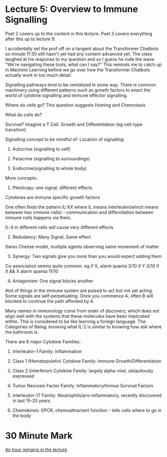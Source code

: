 # Lecture 5: Overview to Immune Signalling

Pset 2 covers up to the content in this lecture. Pset 3 covers everything after this up to lecture 9.

I accidentally set the prof off on a tangent about the Transformer Chatbots so minute 11:30 still hasn't yet had any content advanced yet. The class laughed at his response to my question and so I guess he rode the wave: "We're navigating these tools, what can I say?" This reminds me to catch up in Machine Learning before we go over how the Transformer Chatbots actually work in too much detail.

Signalling pathways tend to be centalized in some way. There is common machinery using different patterns such as growth factors to enact the world of cytokine signalling and immune effector signalling. 

Where do cells go? This question suggests Homing and Chemotaxis 

What do cells do?

Survival? Imagine a T Cell. Growth and Differentiation (eg cell-type transition) 

Signalling concept to be mindful of: Location of signalling: 

1. Autocrine (signalling to self)

2. Paracrine (signalling to surroundings)

3. Endocrine(signalling to whole body)

More concepts:

1. Pleiotropy: one signal, different effects

Cytokines are immune specific growth factors

One often finds the pattern IL-XX where IL means interleukin(which means between two immune cells) - communication and differnitation between immune cells happens via them.

IL-4 in different cells will cause very different effects

2. Redudancy: Many Signal, Same effect

Swiss Cheese model, multiple agents observing same movement of matter

3. Synergy: Two signals give you more than you would expect adding them

Co-association seems quite common. eg if X, alarm quanta 3/10 if Y 3/10 if X && X alarm quanta 11/10

4. Antagonism: One signal blocks another

Alot of things in the immune system are poised to act but not yet acting. Some signals are self-perpetuating. Once you commence A, often B will blocked to continue the path afforded by A.

Many names in immunology come from order of discovery, which does not align well with the systems that these molecules have been implicated within. This is considered to be like learning a foriegn language. The Categories of Being: knowing what IL-2 is similar to knowing how ask where the bathroom is.

There are 6 major Cytokine Families:

1. Interleukin-1 Family: Inflammation

2. Class 1 (Hematopoietin) Cytokine Family: Immune Growth/Differentiation

3. Class 2 (interferon) Cytokine Family: largely alpha-viral, ubiquitously expressed

4. Tumor Necrosis Factor Family: Inflammatory/Immue Survival Factors

5. Interleukin-17 Family: Neutrophils/pro-inflammatory, recently discovered in last 15-20 years

6. Chemokines: GPCR, chemoattractant function - tells cells where to go in the body 

# 30 Minute Mark

[An hour remains in the lecture](https://mit.hosted.panopto.com/Panopto/Pages/Viewer.aspx?id=de3950d7-cab1-4be1-8fae-b11a00846082)

